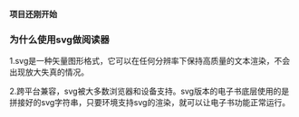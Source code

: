 **项目还刚开始**

### 为什么使用svg做阅读器

1.svg是一种矢量图形格式，它可以在任何分辨率下保持高质量的文本渲染，不会出现放大失真的情况。

2.跨平台兼容，svg被大多数浏览器和设备支持。svg版本的电子书底层使用的是拼接好的svg字符串，只要环境支持svg的渲染，就可以让电子书功能正常运行。
